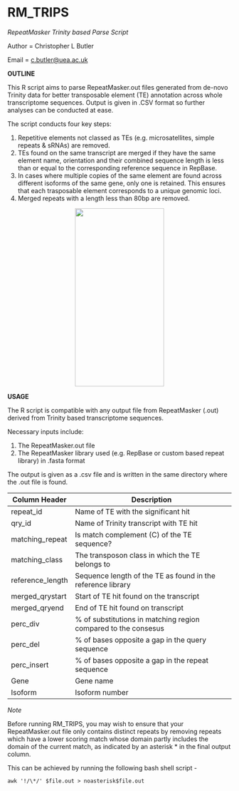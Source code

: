 # RM_TRIPS
*RepeatMasker Trinity based Parse Script*

Author = Christopher L Butler

Email = c.butler@uea.ac.uk


**OUTLINE**

This R script aims to parse RepeatMasker.out files generated from de-novo Trinity data for better transposable element (TE) annotation across whole transcriptome sequences. Output is given in .CSV format so further analyses can be conducted at ease. 


The script conducts four key steps:

1) Repetitive elements not classed as TEs (e.g. microsatellites, simple repeats & sRNAs) are removed.
2) TEs found on the same transcript are merged if they have the same element name, orientation and their combined sequence length is less than or equal to the  corresponding reference sequence in RepBase.
3) In cases where multiple copies of the same element are found across different isoforms of the same gene, only one is retained. This ensures that each trasposable element corresponds to a unique genomic loci. 
4) Merged repeats with a length less than 80bp are removed. 

<p align="center">
<img src="https://user-images.githubusercontent.com/71394626/93374909-4d3a6980-f84f-11ea-8f52-7378f976cd75.png" width="200" height="400" />
</p>


**USAGE**

The R script is compatible with any output file from RepeatMasker (.out) derived from Trinity based transcriptome sequences. 

Necessary inputs include:
1) The RepeatMasker.out file
2) The RepeatMasker library used (e.g. RepBase or custom based repeat library) in .fasta format

The output is given as a .csv file and is written in the same directory where the .out file is found.

| Column Header    | Description                                                    |
|------------------|----------------------------------------------------------------|
| repeat_id        | Name of TE with the significant hit                            |
| qry_id           | Name of Trinity transcript with TE hit                         |
| matching_repeat  | Is match complement (C) of the TE sequence?                    |
| matching_class   | The transposon class in which the TE belongs to                |
| reference_length | Sequence length of the TE as found in the reference library    |
| merged_qrystart  | Start of TE hit found on the transcript                        |
| merged_qryend    | End of TE hit found on transcript                              |
| perc_div         | % of substitutions in matching region compared to the consesus |
| perc_del         | % of bases opposite a gap in the query sequence                |
| perc_insert      | % of bases opposite a gap in the repeat sequence               |
| Gene             | Gene name                                                      |
| Isoform          | Isoform number                                                 |


*Note*

Before running RM_TRIPS, you may wish to ensure that your RepeatMasker.out file only contains distinct repeats by removing repeats which have a lower scoring match whose domain partly includes the domain of the current match, as indicated by an asterisk * in the final output column. 

This can be achieved by running the following bash shell script -

```
awk '!/\*/' $file.out > noasterisk$file.out
```




